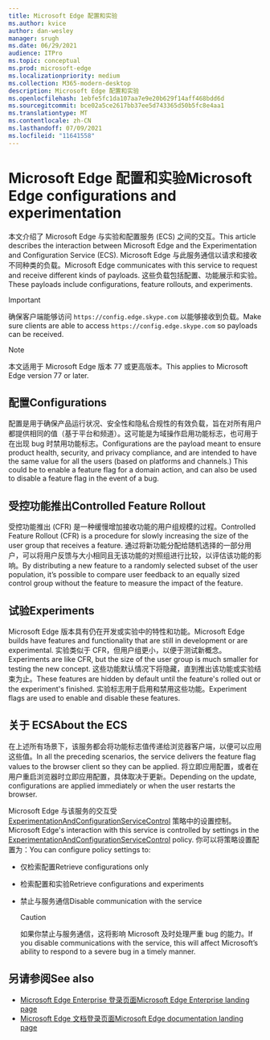 ```yaml
---
title: Microsoft Edge 配置和实验
ms.author: kvice
author: dan-wesley
manager: srugh
ms.date: 06/29/2021
audience: ITPro
ms.topic: conceptual
ms.prod: microsoft-edge
ms.localizationpriority: medium
ms.collection: M365-modern-desktop
description: Microsoft Edge 配置和实验
ms.openlocfilehash: 1ebfe5fc1da107aa7e9e20b629f14aff468bdd6d
ms.sourcegitcommit: bce02a5ce2617bb37ee5d743365d50b5fc8e4aa1
ms.translationtype: MT
ms.contentlocale: zh-CN
ms.lasthandoff: 07/09/2021
ms.locfileid: "11641558"
---
```

# <a name="microsoft-edge-configurations-and-experimentation"></a><span data-ttu-id="d3dc2-103">Microsoft Edge 配置和实验</span><span class="sxs-lookup"><span data-stu-id="d3dc2-103">Microsoft Edge configurations and experimentation</span></span>

<span data-ttu-id="d3dc2-104">本文介绍了 Microsoft Edge 与实验和配置服务 (ECS) 之间的交互。</span><span class="sxs-lookup"><span data-stu-id="d3dc2-104">This article describes the interaction between Microsoft Edge and the Experimentation and Configuration Service (ECS).</span></span> <span data-ttu-id="d3dc2-105">Microsoft Edge 与此服务通信以请求和接收不同种类的负载。</span><span class="sxs-lookup"><span data-stu-id="d3dc2-105">Microsoft Edge communicates with this service to request and receive different kinds of payloads.</span></span> <span data-ttu-id="d3dc2-106">这些负载包括配置、功能展示和实验。</span><span class="sxs-lookup"><span data-stu-id="d3dc2-106">These payloads include configurations, feature rollouts, and experiments.</span></span>

> [!IMPORTANT]
> <span data-ttu-id="d3dc2-107">确保客户端能够访问 `https://config.edge.skype.com` 以能够接收到负载。</span><span class="sxs-lookup"><span data-stu-id="d3dc2-107">Make sure clients are able to access `https://config.edge.skype.com` so payloads can be received.</span></span>

> [!NOTE]
> <span data-ttu-id="d3dc2-108">本文适用于 Microsoft Edge 版本 77 或更高版本。</span><span class="sxs-lookup"><span data-stu-id="d3dc2-108">This applies to Microsoft Edge version 77 or later.</span></span>

## <a name="configurations"></a><span data-ttu-id="d3dc2-109">配置</span><span class="sxs-lookup"><span data-stu-id="d3dc2-109">Configurations</span></span>

<span data-ttu-id="d3dc2-110">配置是用于确保产品运行状况、安全性和隐私合规性的有效负载，旨在对所有用户都提供相同的值（基于平台和频道）。这可能是为域操作启用功能标志，也可用于在出现 bug 时禁用功能标志。</span><span class="sxs-lookup"><span data-stu-id="d3dc2-110">Configurations are the payload meant to ensure product health, security, and privacy compliance, and are intended to have the same value for all the users (based on platforms and channels.) This could be to enable a feature flag for a domain action, and can also be used to disable a feature flag in the event of a bug.</span></span>

## <a name="controlled-feature-rollout"></a><span data-ttu-id="d3dc2-111">受控功能推出</span><span class="sxs-lookup"><span data-stu-id="d3dc2-111">Controlled Feature Rollout</span></span>

<span data-ttu-id="d3dc2-112">受控功能推出 (CFR) 是一种缓慢增加接收功能的用户组规模的过程。</span><span class="sxs-lookup"><span data-stu-id="d3dc2-112">Controlled Feature Rollout (CFR) is a procedure for slowly increasing the size of the user group that receives a feature.</span></span> <span data-ttu-id="d3dc2-113">通过将新功能分配给随机选择的一部分用户，可以将用户反馈与大小相同且无该功能的对照组进行比较，以评估该功能的影响。</span><span class="sxs-lookup"><span data-stu-id="d3dc2-113">By distributing a new feature to a randomly selected subset of the user population, it’s possible to compare user feedback to an equally sized control group without the feature to measure the impact of the feature.</span></span>

## <a name="experiments"></a><span data-ttu-id="d3dc2-114">试验</span><span class="sxs-lookup"><span data-stu-id="d3dc2-114">Experiments</span></span>

<span data-ttu-id="d3dc2-115">Microsoft Edge 版本具有仍在开发或实验中的特性和功能。</span><span class="sxs-lookup"><span data-stu-id="d3dc2-115">Microsoft Edge builds have features and functionality that are still in development or are experimental.</span></span> <span data-ttu-id="d3dc2-116">实验类似于 CFR，但用户组更小，以便于测试新概念。</span><span class="sxs-lookup"><span data-stu-id="d3dc2-116">Experiments are like CFR, but the size of the user group is much smaller for testing the new concept.</span></span> <span data-ttu-id="d3dc2-117">这些功能默认情况下将隐藏，直到推出该功能或实验结束为止。</span><span class="sxs-lookup"><span data-stu-id="d3dc2-117">These features are hidden by default until the feature's rolled out or the experiment's finished.</span></span> <span data-ttu-id="d3dc2-118">实验标志用于启用和禁用这些功能。</span><span class="sxs-lookup"><span data-stu-id="d3dc2-118">Experiment flags are used to enable and disable these features.</span></span>

## <a name="about-the-ecs"></a><span data-ttu-id="d3dc2-119">关于 ECS</span><span class="sxs-lookup"><span data-stu-id="d3dc2-119">About the ECS</span></span>

<span data-ttu-id="d3dc2-120">在上述所有场景下，该服务都会将功能标志值传递给浏览器客户端，以便可以应用这些值。</span><span class="sxs-lookup"><span data-stu-id="d3dc2-120">In all the preceding scenarios, the service delivers the feature flag values to the browser client so they can be applied.</span></span> <span data-ttu-id="d3dc2-121">将立即应用配置，或者在用户重启浏览器时立即应用配置，具体取决于更新。</span><span class="sxs-lookup"><span data-stu-id="d3dc2-121">Depending on the update, configurations are applied immediately or when the user restarts the browser.</span></span>

<span data-ttu-id="d3dc2-122">Microsoft Edge 与该服务的交互受 [ExperimentationAndConfigurationServiceControl](./microsoft-edge-policies.md#experimentationandconfigurationservicecontrol) 策略中的设置控制。</span><span class="sxs-lookup"><span data-stu-id="d3dc2-122">Microsoft Edge's interaction with this service is controlled by settings in the [ExperimentationAndConfigurationServiceControl](./microsoft-edge-policies.md#experimentationandconfigurationservicecontrol) policy.</span></span> <span data-ttu-id="d3dc2-123">你可以将策略设置配置为：</span><span class="sxs-lookup"><span data-stu-id="d3dc2-123">You can configure policy settings to:</span></span>

- <span data-ttu-id="d3dc2-124">仅检索配置</span><span class="sxs-lookup"><span data-stu-id="d3dc2-124">Retrieve configurations only</span></span>
- <span data-ttu-id="d3dc2-125">检索配置和实验</span><span class="sxs-lookup"><span data-stu-id="d3dc2-125">Retrieve configurations and experiments</span></span>
- <span data-ttu-id="d3dc2-126">禁止与服务通信</span><span class="sxs-lookup"><span data-stu-id="d3dc2-126">Disable communication with the service</span></span>

  > [!CAUTION]
  > <span data-ttu-id="d3dc2-127">如果你禁止与服务通信，这将影响 Microsoft 及时处理严重 bug 的能力。</span><span class="sxs-lookup"><span data-stu-id="d3dc2-127">If you disable communications with the service, this will affect Microsoft’s ability to respond to a severe bug in a timely manner.</span></span>

## <a name="see-also"></a><span data-ttu-id="d3dc2-128">另请参阅</span><span class="sxs-lookup"><span data-stu-id="d3dc2-128">See also</span></span>

- [<span data-ttu-id="d3dc2-129">Microsoft Edge Enterprise 登录页面</span><span class="sxs-lookup"><span data-stu-id="d3dc2-129">Microsoft Edge Enterprise landing page</span></span>](https://www.microsoftedgeinsider.com/enterprise)
- [<span data-ttu-id="d3dc2-130">Microsoft Edge 文档登录页面</span><span class="sxs-lookup"><span data-stu-id="d3dc2-130">Microsoft Edge documentation landing page</span></span>](./index.yml)